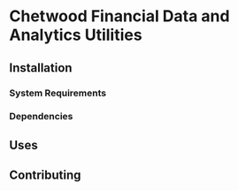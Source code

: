 # Chetwood Financial Data and Analytics Utilities

## Installation

### System Requirements

### Dependencies

## Uses

## Contributing